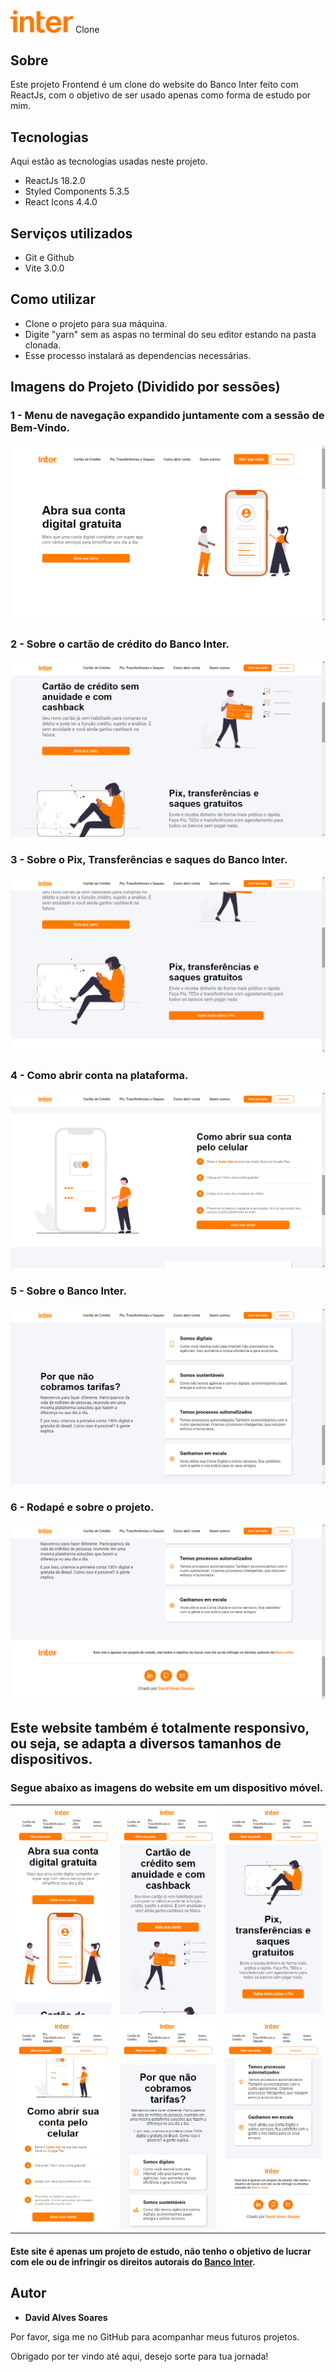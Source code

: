 <div>
  <img src="https://github.com/dev-david-alves/Clone-Banco-Inter/blob/main/src/assets/logoInter.png" alt="Logo do Projeto" width="100" height="auto" />
  <span>Clone</span>
</div>


## Sobre
Este projeto Frontend é um clone do website do Banco Inter feito com ReactJs, com o objetivo de ser usado apenas como forma de estudo por mim.


## Tecnologias 

Aqui estão as tecnologias usadas neste projeto.

* ReactJs 18.2.0
* Styled Components 5.3.5
* React Icons 4.4.0

## Serviços utilizados

* Git e Github
* Vite 3.0.0

## Como utilizar

- Clone o projeto para sua máquina.
- Digite "yarn" sem as aspas no terminal do seu editor estando na pasta clonada.
- Esse processo instalará as dependencias necessárias.

## Imagens do Projeto (Dividido por sessões)

### 1 - Menu de navegação expandido juntamente com a sessão de Bem-Vindo.

<img src="https://github.com/dev-david-alves/Clone-Banco-Inter/blob/main/public/project_images/img-1.png" />

### 2 -  Sobre o cartão de crédito do Banco Inter.

<img src="https://github.com/dev-david-alves/Clone-Banco-Inter/blob/main/public/project_images/img-2.png" />

### 3 - Sobre o Pix, Transferências e saques do Banco Inter.

<img src="https://github.com/dev-david-alves/Clone-Banco-Inter/blob/main/public/project_images/img-3.png" />

### 4 - Como abrir conta na plataforma.

<img src="https://github.com/dev-david-alves/Clone-Banco-Inter/blob/main/public/project_images/img-4.png" />

### 5 - Sobre o Banco Inter.

<img src="https://github.com/dev-david-alves/Clone-Banco-Inter/blob/main/public/project_images/img-5.png" />

### 6 - Rodapé e sobre o projeto.

<img src="https://github.com/dev-david-alves/Clone-Banco-Inter/blob/main/public/project_images/img-6.png" />

##

## Este website também é totalmente responsivo, ou seja, se adapta a diversos tamanhos de dispositivos.

### Segue abaixo as imagens do website em um dispositivo móvel.

 <table cellpadding="0">
  <tr style="padding: 0">  
    <td valign="top">
      <img src="https://github.com/dev-david-alves/Clone-Banco-Inter/blob/main/public/project_images/r-img-1.png" width="314"/>
    </td>
    <td valign="top">
      <img src="https://github.com/dev-david-alves/Clone-Banco-Inter/blob/main/public/project_images/r-img-2.png" width="314"/>
    </td>
    <td valign="top">
      <img src="https://github.com/dev-david-alves/Clone-Banco-Inter/blob/main/public/project_images/r-img-3.png" width="314"/>
    </td>
  </tr>
  <tr style="padding: 0">  
    <td valign="top">
      <img src="https://github.com/dev-david-alves/Clone-Banco-Inter/blob/main/public/project_images/r-img-4.png" width="314"/>
    </td>
    <td valign="top">
      <img src="https://github.com/dev-david-alves/Clone-Banco-Inter/blob/main/public/project_images/r-img-5.png" width="314"/>
    </td>
    <td valign="top">
      <img src="https://github.com/dev-david-alves/Clone-Banco-Inter/blob/main/public/project_images/r-img-6.png" width="314"/>
    </td>
  </tr>
</table>

#### Este site é apenas um projeto de estudo, não tenho o objetivo de lucrar com ele ou de infringir os direitos autorais do [Banco Inter](https://www.bancointer.com.br/).

## Autor
  * **David Alves Soares** 

  Por favor, siga me no GitHub para acompanhar meus futuros projetos.
  
  Obrigado por ter vindo até aqui, desejo sorte para tua jornada!
